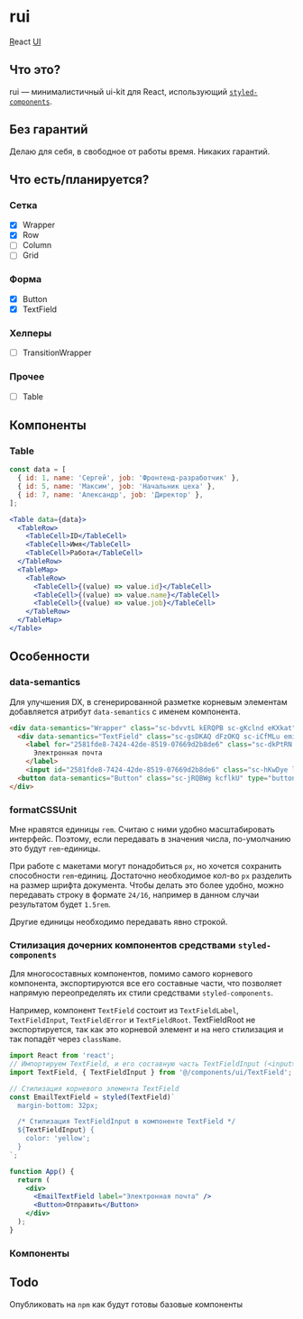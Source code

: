 # rui

<ins>R</ins>eact <ins>UI</ins>

## Что это?

rui — минималистичный ui-kit для React, использующий [`styled-components`](https://styled-components.com/).

## Без гарантий

Делаю для себя, в свободное от работы время. Никаких гарантий.

## Что есть/планируется?

### Сетка

- [X] Wrapper
- [X] Row
- [ ] Column
- [ ] Grid

### Форма

- [X] Button
- [X] TextField

### Хелперы

- [ ] TransitionWrapper

### Прочее

- [ ] Table

## Компоненты

### Table

```jsx
const data = [
  { id: 1, name: 'Сергей', job: 'Фронтенд-разработчик' },
  { id: 5, name: 'Максим', job: 'Начальник цеха' },
  { id: 7, name: 'Александр', job: 'Директор' },
];

<Table data={data}>
  <TableRow>
    <TableCell>ID</TableCell>
    <TableCell>Имя</TableCell>
    <TableCell>Работа</TableCell>
  </TableRow>
  <TableMap>
    <TableRow>
      <TableCell>{(value) => value.id}</TableCell>
      <TableCell>{(value) => value.name}</TableCell>
      <TableCell>{(value) => value.job}</TableCell>
    </TableRow>
  </TableMap>
</Table>
```

## Особенности

### data-semantics

Для улучшения DX, в сгенерированной разметке корневым элементам добавляется атрибут `data-semantics` с именем компонента.

```html
<div data-semantics="Wrapper" class="sc-bdvvtL kERQPB sc-gKclnd eKXkat">
  <div data-semantics="TextField" class="sc-gsDKAQ dFzOKQ sc-iCfMLu emiMzE">
    <label for="2581fde8-7424-42de-8519-07669d2b8de6" class="sc-dkPtRN dQQzmy">
      Электронная почта
    </label>
    <input id="2581fde8-7424-42de-8519-07669d2b8de6" class="sc-hKwDye lbVboK" value=""></div>
  <button data-semantics="Button" class="sc-jRQBWg kcflkU" type="button">Отправить</button>
</div>
```

### formatCSSUnit

Мне нравятся единицы `rem`. Считаю с ними удобно масштабировать интерфейс.
Поэтому, если передавать в значения числа, по-умолчанию это будут `rem`-единицы.

При работе с макетами могут понадобиться `px`, но хочется сохранить способности `rem`-единиц.
Достаточно необходимое кол-во `px` разделить на размер шрифта документа. 
Чтобы делать это более удобно, можно передавать строку в формате `24/16`,
например в данном случаи результатом будет `1.5rem`.

Другие единицы необходимо передавать явно строкой.

### Стилизация дочерних компонентов средствами `styled-components`

Для многосоставных компонентов, помимо самого корневого компонента, экспортируются все его составные части,
что позволяет напрямую переопределять их стили средствами `styled-components`.

Например, компонент `TextField` состоит из `TextFieldLabel`, `TextFieldInput`, `TextFieldError` и `TextFieldRoot`.
TextFieldRoot не экспортируется, так как это корневой элемент и на него стилизация и так попадёт через `className`.

```jsx
import React from 'react';
// Импортируем TextField, и его составную часть TextFieldInput (<input>)
import TextField, { TextFieldInput } from '@/components/ui/TextField';

// Стилизация корневого элемента TextField
const EmailTextField = styled(TextField)`
  margin-bottom: 32px;

  /* Стилизация TextFieldInput в компоненте TextField */
  ${TextFieldInput} {
    color: 'yellow';
  }
`;

function App() {
  return (
    <div>
      <EmailTextField label="Электронная почта" />
      <Button>Отправить</Button>
    </div>
  );
}
```

### Компоненты

## Todo

Опубликовать на `npm` как будут готовы базовые компоненты
